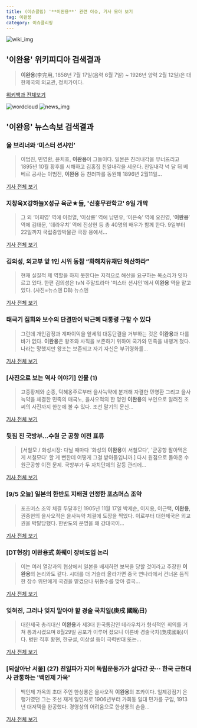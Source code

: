 ```yaml
---
title: (이슈클립) '**이완용**' 관련 이슈, 기사 모아 보기
tag: 이완용
category: 이슈클리핑
---
```

![wiki_img](https://user-images.githubusercontent.com/42597476/44503234-41136a80-a6d0-11e8-9071-6fc6418eafe4.png)
## **'**이완용**'** 위키피디아 검색결과
>**이완용**(李完用, 1858년 7월 17일(음력 6월 7일) ~ 1926년 양력 2월 12일)은 대한제국의 외교관, 정치가이다.

<a href="https://ko.wikipedia.org/wiki/이완용" target="_blank">위키백과 전체보기</a>

![wordcloud](https://s3.ap-northeast-2.amazonaws.com/lyrics101-wordcloud/2018-09-08-1536415279.png)
![news_img](https://user-images.githubusercontent.com/42597476/44507050-1206f400-a6e4-11e8-8d98-7ffbfebb353f.png)
## **'**이완용**'** 뉴스속보 검색결과
### 율 브리너와 ‘미스터 션샤인’

>이범진, 민영환, 윤치호, **이완용**이 그들이다. 일본은 친러내각을 무너뜨리고 1895년 10월 황후를 시해하고 김홍집 친일내각을 세운다. 친일내각 넉 달 뒤 베베르 공사는 이범진, **이완용** 등 친러파를 동원해 1896년 2월11일...

<a href="http://www.mediatoday.co.kr/?mod=news&act=articleView&idxno=144377" target="_blank">기사 전체 보기</a>

### 지창욱X강하늘X성규 육군★들, '신흥무관학교' 9일 개막

>그 외 ‘이회영’ 역에 이정열, ‘이상룡’ 역에 남민우, ‘이은숙’ 역에 오진영, ‘**이완용**’ 역에 김태문, ‘데라우치’ 역에 진상현 등 총 40명의 배우가 함께 한다. 9일부터 22일까지 국립중앙박물관 극장 용에서...

<a href="http://www.xportsnews.com/?ac=article_view&entry_id=1016636" target="_blank">기사 전체 보기</a>

### 김의성, 외교부 앞 1인 시위 동참 “화해치유재단 해산하라”

>현재 실질적 제 역할을 하지 못한다는 지적으로 해산을 요구하는 목소리가 잇따르고 있다. 한편 김의성은 tvN 주말드라마 '미스터 션샤인'에서 **이완용** 역을 맡고 있다. (사진=뉴스엔 DB) 뉴스엔

<a href="http://www.newsen.com/news_view.php?uid=201809071650418010" target="_blank">기사 전체 보기</a>

### 태극기 집회와 보수의 단결만이 박근혜 대통령 구할 수 있다

>그런데 개인감정과 계파이익을 앞세워 대동단결을 거부하는 것은 **이완용**과 다를 바가 없다. **이완용**은 왕조와 사직을 보존하기 위하여 국가와 민족을 내팽겨 쳤다. 나라는 망했지만 왕조는 보존되고 자기 자신은 부귀영화를...

<a href="http://www.newstown.co.kr/news/articleView.html?idxno=339496" target="_blank">기사 전체 보기</a>

### [사진으로 보는 역사 이야기] 인물 (1)

>고종황제와 순종, 덕혜옹주로부터 을사늑약에 분개해 자결한 민영환 그리고 을사늑약을 체결한 민족의 매국노, 을사오적의 한 명인 **이완용**의 부인으로 알려진 조씨의 사진까지 한눈에 볼 수 있다.   조선 말기의 문신...

<a href="http://www.newscj.com/news/articleView.html?idxno=552578" target="_blank">기사 전체 보기</a>

### 뒷짐 진 국방부…수원 군 공항 이전 표류

>[서철모 / 화성시장: 다닐 때마다 '화성의 **이완용**이 서철모다', '군공항 팔아먹은 게 서철모다' 할 게 뻔한데 어떻게 그걸 받아들입니까.] 다시 원점으로 돌아온 수원군공항 이전 문제. 국방부가 두 자치단체의 갈등 관리에...

<a href="http://www.obsnews.co.kr/news/articleView.html?idxno=1114284" target="_blank">기사 전체 보기</a>

### [9/5 오늘] 일본의 한반도 지배권 인정한 포츠머스 조약

>포츠머스 조약 체결 두달후인 1905년 11월 17일 박제순, 이지용, 이근택, **이완용**, 권중현의 을사오적은 을사늑약 체결에 도장을 찍었다. 이로부터 대한제국은 외교권을 박탈당했다. 한반도의 운명을 왜 강대국이...

<a href="http://www.opinionnews.co.kr/news/articleView.html?idxno=11165" target="_blank">기사 전체 보기</a>

### [DT현장] **이완용**式 화웨이 장비도입 논리

>이는 여러 열강과의 협상에서 일본을 배제하면 보복을 당할 것이라고 주장한 **이완용**의 논리와도 같다. 시대를 더 거슬러 올라가면 중국 연나라에서 건너온 듬직한 장수 위만에게 국경을 맡겼으나 뒤통수를 맞아 결국...

<a href="http://www.dt.co.kr/contents.html?article_no=2018090502102269041001&ref=naver" target="_blank">기사 전체 보기</a>

### 잊혀진, 그러나 잊지 말아야 할 경술 국치일(庚戌 國恥日)

>대한제국 총리대신 **이완용**과 제3대 한국통감인 데라우치가 형식적인 회의를 거쳐 통과시켰으며 8월29일 공포가 이루어 졌으니 이른바 경술국치(庚戌國恥)이다. 병탄 직후 황현, 한규설, 이상설 등이 극력반대 또는...

<a href="http://www.ujnews.co.kr/news/articleView.html?idxno=422553" target="_blank">기사 전체 보기</a>

### [되살아난 서울] (27) 친일파가 지어 독립운동가가 살다간 곳··· 한국 근현대사 관통하는 '백인제 가옥'

>백인제 가옥의 초대 주인 한상룡은 을사오적 **이완용**의 조카이다. 일제강점기 은행가였던 그는 조선 재계 일인자로 1906년부터 가회동 일대 민가를 구입, 1913년 대저택을 완공했다. 경영상의 어려움으로 한상룡의 손을...

<a href="http://www.metroseoul.co.kr/news/newsview?newscd=2018090400165" target="_blank">기사 전체 보기</a>


